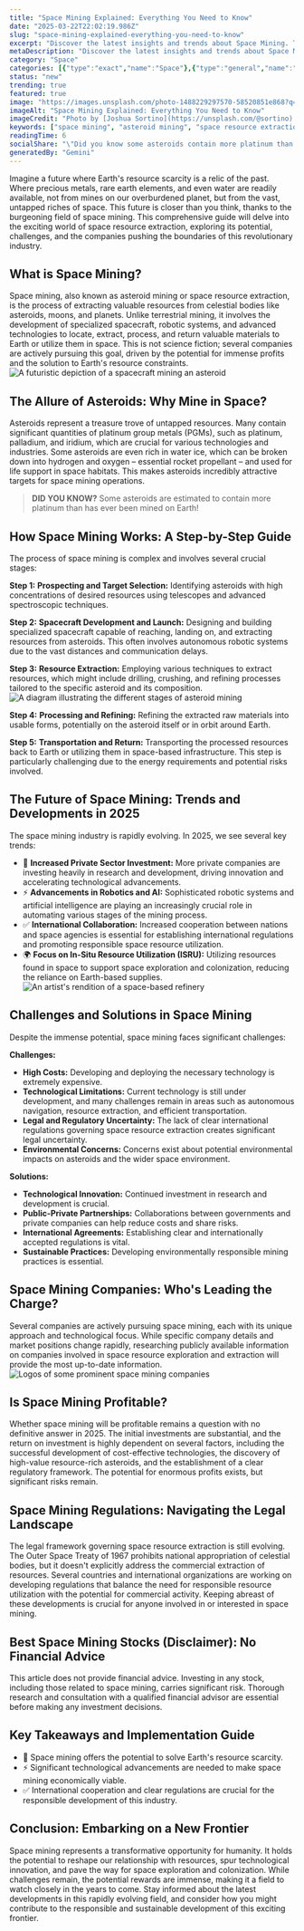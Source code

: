 ```yaml
---
title: "Space Mining Explained: Everything You Need to Know"
date: "2025-03-22T22:02:19.986Z"
slug: "space-mining-explained-everything-you-need-to-know"
excerpt: "Discover the latest insights and trends about Space Mining. This comprehensive guide covers everything you need to know about Space Mining in 2025."
metaDescription: "Discover the latest insights and trends about Space Mining. This comprehensive guide covers everything you need to know about Space Mining in 2025."
category: "Space"
categories: [{"type":"exact","name":"Space"},{"type":"general","name":"Economics"},{"type":"medium","name":"Resource Management"},{"type":"specific","name":"Asteroid Prospecting"},{"type":"niche","name":"Near-Earth Objects"}]
status: "new"
trending: true
featured: true
image: "https://images.unsplash.com/photo-1488229297570-58520851e868?q=85&w=1200&fit=max&fm=webp&auto=compress"
imageAlt: "Space Mining Explained: Everything You Need to Know"
imageCredit: "Photo by [Joshua Sortino](https://unsplash.com/@sortino) on Unsplash"
keywords: ["space mining", "asteroid mining", "space resource extraction", "mining asteroids for profit", "future of space mining", "space mining companies", "how space mining works", "is space mining profitable", "space mining regulations", "best space mining stocks"]
readingTime: 6
socialShare: "\"Did you know some asteroids contain more platinum than all ever mined on Earth? Space mining isn't just science fiction; it's a potential solution to our resource scarcity.\""
generatedBy: "Gemini"
---
```




Imagine a future where Earth's resource scarcity is a relic of the past.  Where precious metals, rare earth elements, and even water are readily available, not from mines on our overburdened planet, but from the vast, untapped riches of space. This future is closer than you think, thanks to the burgeoning field of space mining. This comprehensive guide will delve into the exciting world of space resource extraction, exploring its potential, challenges, and the companies pushing the boundaries of this revolutionary industry.

## What is Space Mining?

Space mining, also known as asteroid mining or space resource extraction, is the process of extracting valuable resources from celestial bodies like asteroids, moons, and planets.  Unlike terrestrial mining, it involves the development of specialized spacecraft, robotic systems, and advanced technologies to locate, extract, process, and return valuable materials to Earth or utilize them in space.  This is not science fiction; several companies are actively pursuing this goal, driven by the potential for immense profits and the solution to Earth's resource constraints. ![A futuristic depiction of a spacecraft mining an asteroid](https://images.unsplash.com/photo-1488229297570-58520851e868?q=85&w=1200&fit=max&fm=webp&auto=compress)

## The Allure of Asteroids: Why Mine in Space?

Asteroids represent a treasure trove of untapped resources.  Many contain significant quantities of platinum group metals (PGMs), such as platinum, palladium, and iridium, which are crucial for various technologies and industries.  Some asteroids are even rich in water ice, which can be broken down into hydrogen and oxygen – essential rocket propellant –  and used for life support in space habitats.  This makes asteroids incredibly attractive targets for space mining operations.

> **DID YOU KNOW?**  Some asteroids are estimated to contain more platinum than has ever been mined on Earth!

## How Space Mining Works: A Step-by-Step Guide

The process of space mining is complex and involves several crucial stages:

**Step 1:** **Prospecting and Target Selection:** Identifying asteroids with high concentrations of desired resources using telescopes and advanced spectroscopic techniques.

**Step 2:** **Spacecraft Development and Launch:** Designing and building specialized spacecraft capable of reaching, landing on, and extracting resources from asteroids. This often involves autonomous robotic systems due to the vast distances and communication delays.

**Step 3:** **Resource Extraction:** Employing various techniques to extract resources, which might include drilling, crushing, and refining processes tailored to the specific asteroid and its composition.  ![A diagram illustrating the different stages of asteroid mining](https://images.unsplash.com/photo-1666811722587-b5a1885b21f6?q=85&w=1200&fit=max&fm=webp&auto=compress)

**Step 4:** **Processing and Refining:** Refining the extracted raw materials into usable forms, potentially on the asteroid itself or in orbit around Earth.

**Step 5:** **Transportation and Return:** Transporting the processed resources back to Earth or utilizing them in space-based infrastructure.  This step is particularly challenging due to the energy requirements and potential risks involved.

## The Future of Space Mining: Trends and Developments in 2025

The space mining industry is rapidly evolving.  In 2025, we see several key trends:

* 🔑 **Increased Private Sector Investment:**  More private companies are investing heavily in research and development, driving innovation and accelerating technological advancements.
* ⚡ **Advancements in Robotics and AI:**  Sophisticated robotic systems and artificial intelligence are playing an increasingly crucial role in automating various stages of the mining process.
* ✅ **International Collaboration:**  Increased cooperation between nations and space agencies is essential for establishing international regulations and promoting responsible space resource utilization.
* 🌍 **Focus on In-Situ Resource Utilization (ISRU):** Utilizing resources found in space to support space exploration and colonization, reducing the reliance on Earth-based supplies.  ![An artist's rendition of a space-based refinery](https://images.unsplash.com/photo-1652991588468-f3c7e2083ab7?q=85&w=1200&fit=max&fm=webp&auto=compress)

## Challenges and Solutions in Space Mining

Despite the immense potential, space mining faces significant challenges:

**Challenges:**

* **High Costs:**  Developing and deploying the necessary technology is extremely expensive.
* **Technological Limitations:**  Current technology is still under development, and many challenges remain in areas such as autonomous navigation, resource extraction, and efficient transportation.
* **Legal and Regulatory Uncertainty:** The lack of clear international regulations governing space resource extraction creates significant legal uncertainty.
* **Environmental Concerns:**  Concerns exist about potential environmental impacts on asteroids and the wider space environment.

**Solutions:**

* **Technological Innovation:** Continued investment in research and development is crucial.
* **Public-Private Partnerships:** Collaborations between governments and private companies can help reduce costs and share risks.
* **International Agreements:** Establishing clear and internationally accepted regulations is vital.
* **Sustainable Practices:**  Developing environmentally responsible mining practices is essential.

## Space Mining Companies: Who's Leading the Charge?

Several companies are actively pursuing space mining, each with its unique approach and technological focus. While specific company details and market positions change rapidly, researching publicly available information on companies involved in space resource exploration and extraction will provide the most up-to-date information.  ![Logos of some prominent space mining companies](https://images.unsplash.com/photo-1666811722581-7900271596c0?q=85&w=1200&fit=max&fm=webp&auto=compress)

## Is Space Mining Profitable?

Whether space mining will be profitable remains a question with no definitive answer in 2025. The initial investments are substantial, and the return on investment is highly dependent on several factors, including the successful development of cost-effective technologies, the discovery of high-value resource-rich asteroids, and the establishment of a clear regulatory framework.  The potential for enormous profits exists, but significant risks remain.

## Space Mining Regulations: Navigating the Legal Landscape

The legal framework governing space resource extraction is still evolving.  The Outer Space Treaty of 1967 prohibits national appropriation of celestial bodies, but it doesn't explicitly address the commercial extraction of resources.  Several countries and international organizations are working on developing regulations that balance the need for responsible resource utilization with the potential for commercial activity.  Keeping abreast of these developments is crucial for anyone involved in or interested in space mining.

## Best Space Mining Stocks (Disclaimer):  No Financial Advice

This article does not provide financial advice.  Investing in any stock, including those related to space mining, carries significant risk.  Thorough research and consultation with a qualified financial advisor are essential before making any investment decisions.

## Key Takeaways and Implementation Guide

* 🔑 Space mining offers the potential to solve Earth's resource scarcity.
* ⚡  Significant technological advancements are needed to make space mining economically viable.
* ✅  International cooperation and clear regulations are crucial for the responsible development of this industry.

## Conclusion: Embarking on a New Frontier

Space mining represents a transformative opportunity for humanity.  It holds the potential to reshape our relationship with resources, spur technological innovation, and pave the way for space exploration and colonization. While challenges remain, the potential rewards are immense, making it a field to watch closely in the years to come.  Stay informed about the latest developments in this rapidly evolving field, and consider how you might contribute to the responsible and sustainable development of this exciting frontier.

